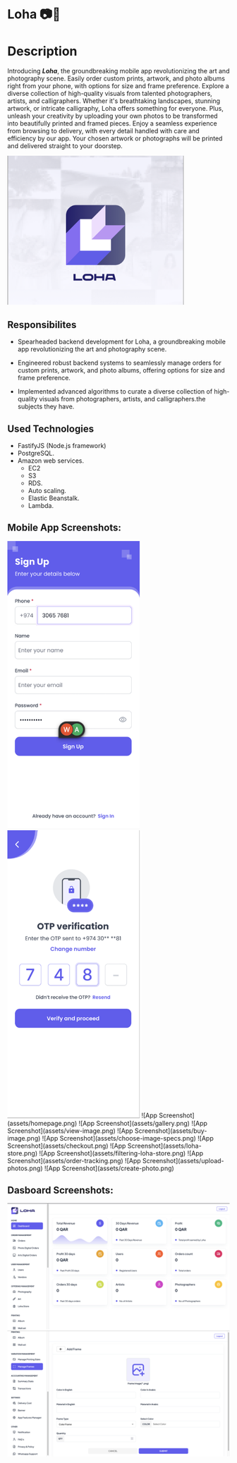 # Loha 📷🎨

# Description
Introducing **_Loha_**, the groundbreaking mobile app revolutionizing the art and photography scene. Easily order custom prints, artwork, and photo albums right from your phone, with options for size and frame preference. Explore a diverse collection of high-quality visuals from talented photographers, artists, and calligraphers. Whether it's breathtaking landscapes, stunning artwork, or intricate calligraphy, Loha offers something for everyone. Plus, unleash your creativity by uploading your own photos to be transformed into beautifully printed and framed pieces. Enjoy a seamless experience from browsing to delivery, with every detail handled with care and efficiency by our app. Your chosen artwork or photographs will be printed and delivered straight to your doorstep.

<img src="assets/Loha-Logo.png" alt="Project Screenshot" width="400">

## Responsibilites

- Spearheaded backend development for Loha, a groundbreaking mobile app revolutionizing the art and photography scene.

- Engineered robust backend systems to seamlessly manage orders for custom prints, artwork, and photo albums, offering options for size and frame preference.

- Implemented advanced algorithms to curate a diverse collection of high-quality visuals from photographers, artists, and calligraphers.the subjects they have.

## Used Technologies

- FastifyJS (Node.js framework)
- PostgreSQL.
- Amazon web services.
    - EC2
    - S3
    - RDS.
    - Auto scaling.
    - Elastic Beanstalk.
    - Lambda.




## Mobile App Screenshots: 
<img src="assets/sign-up.png" alt="Project Screenshot" width="300">
<img src="assets/otp.png" alt="Project Screenshot" width="300">
![App Screenshot](assets/homepage.png)
![App Screenshot](assets/gallery.png)
![App Screenshot](assets/view-image.png)
![App Screenshot](assets/buy-image.png)
![App Screenshot](assets/choose-image-specs.png)
![App Screenshot](assets/checkout.png)
![App Screenshot](assets/loha-store.png)
![App Screenshot](assets/filtering-loha-store.png)
![App Screenshot](assets/order-tracking.png)
![App Screenshot](assets/upload-photos.png)
![App Screenshot](assets/create-photo.png)

## Dasboard Screenshots:
![App Screenshot](assets/dashboard-1.png)
![App Screenshot](assets/dashboard-2.png)
